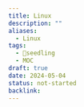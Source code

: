 ```yaml
---
title: Linux
description: ""
aliases:
  - Linux
tags:
  - 🌱seedling
  - MOC
draft: true
date: 2024-05-04
status: not-started
backlink:
---
```

